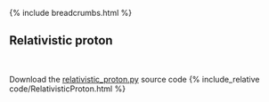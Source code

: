 {% include breadcrumbs.html %}

## Relativistic proton
<div class="header_line"><br/></div>

Download the [relativistic_proton.py](code/relativistic_proton.py) source code
{% include_relative code/RelativisticProton.html %}

